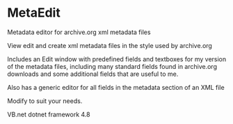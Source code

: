 # MetaEdit
Metadata editor for archive.org xml metadata files

View edit and create xml metadata files in the style used by archive.org

Includes an Edit window with predefined fields and textboxes for my version of the metadata files, including many standard fields found in archive.org downloads and some additional fields that are useful to me.

Also has a generic editor for all fields in the metadata section of an XML file

Modify to suit your needs.

VB.net dotnet framework 4.8
